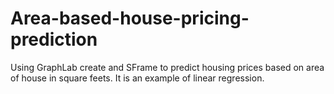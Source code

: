 # Area-based-house-pricing-prediction
Using GraphLab create and SFrame to predict housing prices based on area of house in square feets. It is an example of linear regression.
